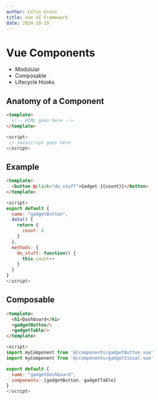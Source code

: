 ```yaml
---
author: Colin Gross
title: Vue UI Framework
date: 2024-10-10
---
```


# Vue Components
  - Modulular
  - Composable
  - Lifecycle Hooks

## Anatomy of a Component

```html
<template>
  <!-- HTML goes here -->
</template>
```

```js
<script>
 // Javascript goes here
</script>
```

## Example
```html
<template>
  <button @click="do_stuff">Gadget {{count}}</button>
</template>
```

```js
<script>
export default {
  name: "gadgetButton",
  data() {
    return {
      count: 0
    }
  },
  methods: {
    do_stuff: function() {
      this.count++
    }
  }
}
</script>
```

## Composable

```html
<template>
  <h1>Dashboard</h1>
  <gadgetButton/>
  <gadgetTable/>
</template>
```

```js
<script>
import myComponent from '@/components/gadgetButton.vue'
import myComponent from '@/components/gadgetVisual.vue'

export default {
  name: "gadgetDashboard",
  components: [gadgetButton, gadgetTable]
}
</script>
```
